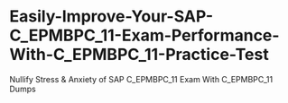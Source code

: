 # Easily-Improve-Your-SAP-C_EPMBPC_11-Exam-Performance-With-C_EPMBPC_11-Practice-Test
Nullify Stress &amp; Anxiety of SAP C_EPMBPC_11 Exam With C_EPMBPC_11 Dumps
